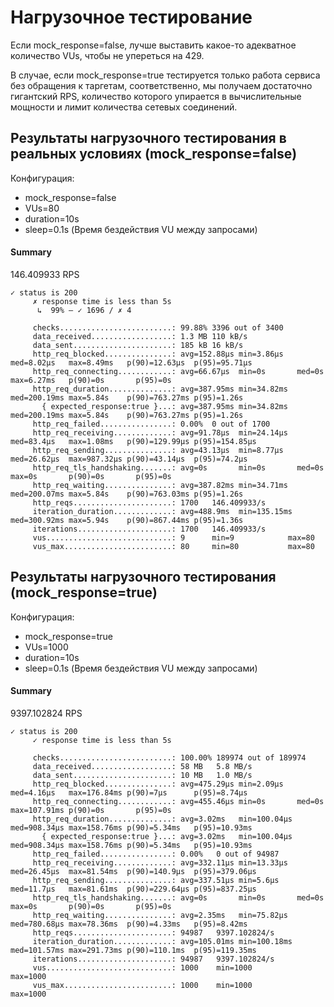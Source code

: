 # Нагрузочное тестирование

Если mock_response=false, лучше выставить какое-то адекватное количество VUs, чтобы не упереться на 429.

В случае, если mock_response=true тестируется только работа сервиса без обращения к таргетам, соответственно, мы получаем
достаточно гигантский RPS, количество которого упирается в вычислительные мощности и лимит количества сетевых соединений.

## Результаты нагрузочного тестирования в реальных условиях (mock_response=false)
Конфигурация:
- mock_response=false
- VUs=80
- duration=10s
- sleep=0.1s (Время бездействия VU между запросами)

#### Summary
146.409933 RPS

```
✓ status is 200
     ✗ response time is less than 5s
      ↳  99% — ✓ 1696 / ✗ 4

     checks.........................: 99.88% 3396 out of 3400
     data_received..................: 1.3 MB 110 kB/s
     data_sent......................: 185 kB 16 kB/s
     http_req_blocked...............: avg=152.88µs min=3.86µs   med=8.02µs   max=8.49ms   p(90)=12.63µs  p(95)=95.71µs 
     http_req_connecting............: avg=66.67µs  min=0s       med=0s       max=6.27ms   p(90)=0s       p(95)=0s      
     http_req_duration..............: avg=387.95ms min=34.82ms  med=200.19ms max=5.84s    p(90)=763.27ms p(95)=1.26s   
       { expected_response:true }...: avg=387.95ms min=34.82ms  med=200.19ms max=5.84s    p(90)=763.27ms p(95)=1.26s   
     http_req_failed................: 0.00%  0 out of 1700
     http_req_receiving.............: avg=91.78µs  min=24.14µs  med=83.4µs   max=1.08ms   p(90)=129.99µs p(95)=154.85µs
     http_req_sending...............: avg=43.13µs  min=8.77µs   med=26.62µs  max=987.32µs p(90)=43.14µs  p(95)=74.2µs  
     http_req_tls_handshaking.......: avg=0s       min=0s       med=0s       max=0s       p(90)=0s       p(95)=0s      
     http_req_waiting...............: avg=387.82ms min=34.71ms  med=200.07ms max=5.84s    p(90)=763.03ms p(95)=1.26s   
     http_reqs......................: 1700   146.409933/s
     iteration_duration.............: avg=488.9ms  min=135.15ms med=300.92ms max=5.94s    p(90)=867.44ms p(95)=1.36s   
     iterations.....................: 1700   146.409933/s
     vus............................: 9      min=9            max=80
     vus_max........................: 80     min=80           max=80
```

## Результаты нагрузочного тестирования (mock_response=true)
Конфигурация:
- mock_response=true
- VUs=1000
- duration=10s
- sleep=0.1s (Время бездействия VU между запросами)

#### Summary
9397.102824 RPS

```
✓ status is 200
     ✓ response time is less than 5s

     checks.........................: 100.00% 189974 out of 189974
     data_received..................: 58 MB   5.8 MB/s
     data_sent......................: 10 MB   1.0 MB/s
     http_req_blocked...............: avg=475.29µs min=2.09µs   med=4.16µs   max=176.84ms p(90)=7µs      p(95)=8.74µs  
     http_req_connecting............: avg=455.46µs min=0s       med=0s       max=107.91ms p(90)=0s       p(95)=0s      
     http_req_duration..............: avg=3.02ms   min=100.04µs med=908.34µs max=158.76ms p(90)=5.34ms   p(95)=10.93ms 
       { expected_response:true }...: avg=3.02ms   min=100.04µs med=908.34µs max=158.76ms p(90)=5.34ms   p(95)=10.93ms 
     http_req_failed................: 0.00%   0 out of 94987
     http_req_receiving.............: avg=332.11µs min=13.33µs  med=26.45µs  max=81.54ms  p(90)=140.9µs  p(95)=379.06µs
     http_req_sending...............: avg=337.51µs min=5.6µs    med=11.7µs   max=81.61ms  p(90)=229.64µs p(95)=837.25µs
     http_req_tls_handshaking.......: avg=0s       min=0s       med=0s       max=0s       p(90)=0s       p(95)=0s      
     http_req_waiting...............: avg=2.35ms   min=75.82µs  med=780.68µs max=78.36ms  p(90)=4.33ms   p(95)=8.42ms  
     http_reqs......................: 94987   9397.102824/s
     iteration_duration.............: avg=105.01ms min=100.18ms med=101.57ms max=291.73ms p(90)=110.1ms  p(95)=119.35ms
     iterations.....................: 94987   9397.102824/s
     vus............................: 1000    min=1000             max=1000
     vus_max........................: 1000    min=1000             max=1000
```